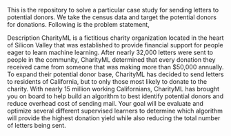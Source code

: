 This is the repository to solve a particular case study for sending letters to potential donors.
We take the census data and target the potential donors for donations. Following is the problem statement,

Description
CharityML is a fictitious charity organization located in the heart of Silicon Valley that was established to provide financial support for people eager to learn machine learning. 
After nearly 32,000 letters were sent to people in the community, CharityML determined that every donation they received came from someone that was making more than $50,000 annually. 
To expand their potential donor base, CharityML has decided to send letters to residents of California, but to only those most likely to donate to the charity. 
With nearly 15 million working Californians, CharityML has brought you on board to help build an algorithm to best identify potential donors and reduce overhead cost of sending mail. 
Your goal will be evaluate and optimize several different supervised learners to determine which algorithm will provide the highest donation yield while also reducing the total number of letters being sent.
